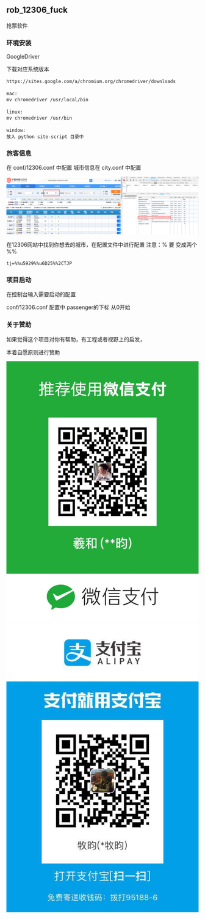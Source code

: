 ## rob_12306_fuck

抢票软件


### 环境安装

GoogleDriver

下载对应系统版本
    
    https://sites.google.com/a/chromium.org/chromedriver/downloads
    
    mac:
    mv chromedriver /usr/local/bin
    
    linux:
    mv chromedriver /usr/bin
    
    window:
    放入 python site-script 目录中    

    
### 旅客信息

在 conf/12306.conf 中配置
城市信息在 city.conf 中配置


![avatar](png/c192293262e9f34e2dc0014084cdca3.png)

在12306网站中找到你想去的城市，在配置文件中进行配置
注意：% 要 变成两个 %%
    
    tj=%%u5929%%u6D25%%2CTJP
    
### 项目启动

在控制台输入需要启动的配置

conf/12306.conf 配置中 passenger的下标 从0开始

### 关于赞助

如果觉得这个项目对你有帮助，有工程或者视野上的启发，

本着自愿原则进行赞助 


![avatar](png/wxzf.jpg)
![avatar](png/zfb.jpg)



